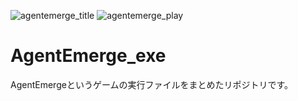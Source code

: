 ![agentemerge_title](https://user-images.githubusercontent.com/43520287/53154777-d69ba280-35fe-11e9-9ced-fb13cd4d2160.png)
![agentemerge_play](https://user-images.githubusercontent.com/43520287/53154846-0480e700-35ff-11e9-9446-fa43d9f92ce6.png)

# AgentEmerge_exe
AgentEmergeというゲームの実行ファイルをまとめたリポジトリです。  
